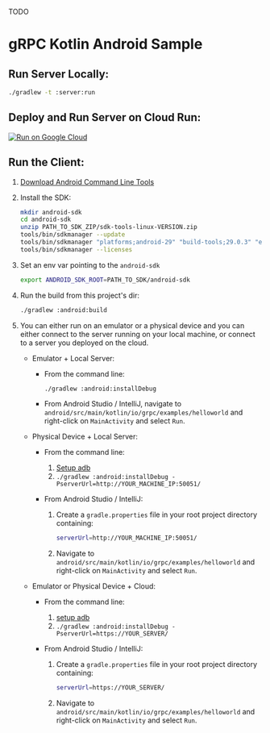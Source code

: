 TODO











# gRPC Kotlin Android Sample

## Run Server Locally:

```sh
./gradlew -t :server:run
```

## Deploy and Run Server on Cloud Run:

[![Run on Google Cloud](https://deploy.cloud.run/button.png)](https://deploy.cloud.run/?cloudshell_context=cloudrun-gbp)

## Run the Client:

1. [Download Android Command Line Tools](https://developer.android.com/studio)

 1. Install the SDK:

    ```sh
    mkdir android-sdk
    cd android-sdk
    unzip PATH_TO_SDK_ZIP/sdk-tools-linux-VERSION.zip
    tools/bin/sdkmanager --update
    tools/bin/sdkmanager "platforms;android-29" "build-tools;29.0.3" "extras;google;m2repository" "extras;android;m2repository"
    tools/bin/sdkmanager --licenses
    ```

1. Set an env var pointing to the `android-sdk`

    ```sh
    export ANDROID_SDK_ROOT=PATH_TO_SDK/android-sdk
    ```

1. Run the build from this project's dir:

    ```sh
    ./gradlew :android:build
    ```

 1. You can either run on an emulator or a physical device and you can either
    connect to the server running on your local machine, or connect to a server
    you deployed on the cloud.

    * Emulator + Local Server:

      * From the command line:

        ```sh
        ./gradlew :android:installDebug
        ```

      * From Android Studio / IntelliJ, navigate to
        `android/src/main/kotlin/io/grpc/examples/helloworld` and right-click on
        `MainActivity` and select `Run`.

    * Physical Device + Local Server:

      * From the command line:

        1. [Setup adb](https://developer.android.com/studio/run/device)
        1. `./gradlew :android:installDebug -PserverUrl=http://YOUR_MACHINE_IP:50051/`

      * From Android Studio / IntelliJ:

        1. Create a `gradle.properties` file in your root project directory containing:

            ```sh
            serverUrl=http://YOUR_MACHINE_IP:50051/
            ```

        1. Navigate to `android/src/main/kotlin/io/grpc/examples/helloworld` and right-click on `MainActivity` and select `Run`.

    * Emulator or Physical Device + Cloud:

      * From the command line:

        1. [setup adb](https://developer.android.com/studio/run/device)
        1. `./gradlew :android:installDebug -PserverUrl=https://YOUR_SERVER/`

      * From Android Studio / IntelliJ:

        1. Create a `gradle.properties` file in your root project directory containing:

            ```sh
            serverUrl=https://YOUR_SERVER/
            ```

        1. Navigate to `android/src/main/kotlin/io/grpc/examples/helloworld` and right-click on `MainActivity` and select `Run`.
